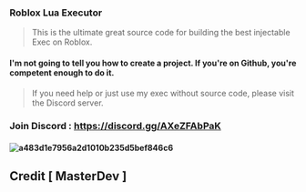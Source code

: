 ### Roblox Lua Executor
> This is the ultimate great source code for building the best injectable Exec on Roblox.


#### I'm not going to tell you how to create a project. If you're on Github, you're competent enough to do it.
> If you need help or just use my exec without source code, please visit the Discord server.

### Join Discord : https://discord.gg/AXeZFAbPaK

#### ![a483d1e7956a2d1010b235d5bef846c6](https://cdn.discordapp.com/attachments/900381949837865060/942068901687209994/Capture_decran_2022-02-12_154419.png)


## Credit [ MasterDev ]

